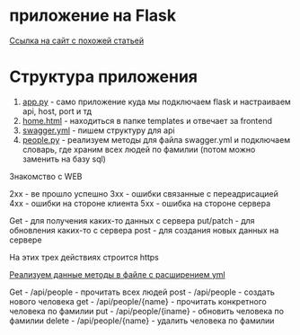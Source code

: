 # приложение на Flask

[Ссылка на сайт с похожей статьей](https://pythonist.ru/rest-api-na-python-s-flask-connexion-i-sqlalchemy-chast-1/?ysclid=ltx1s7dzni655049207)

# Структура приложения

1. [app.py](./app.py) - само приложение куда мы подключаем flask и настраиваем api, host, port и тд
2. [home.html](./templates/home.html) - находиться в папке templates и отвечает за frontend
3. [swagger.yml](./swagger.yml) - пишем структуру для api
4. [people.py](./people.py) - реализуем методы для файла swagger.yml и подключаем словарь, где храним всех людей по
   фамилии (потом можно заменить на базу sql)

Знакомство с WEB

2xx - ве прошло успешно
3xx - ошибки связанные с переадрисацией
4xx - ошибки на стороне клиента
5xx - ошибка на стороне сервера

Get - для получения каких-то данных с сервера
put/patch - для обновления каких-то с сервера
post - для создания новых данных на сервере

На этих трех действиях строится https

[Реализуем данные методы в файле с расширением yml](./swagger.yml)

Get - /api/people - прочитать всех людей
post - /api/people - создать нового человека
get - /api/people/{name} - прочитать конкретного человека по фамилии
put - /api/people/{iname} - обновить человека по фамилии
delete - /api/people/{name} - удалить человека по фамилии






